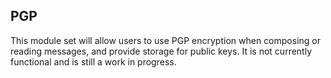 ## PGP

This module set will allow users to use PGP encryption when composing or
reading messages, and provide storage for public keys. It is not currently
functional and is still a work in progress.
